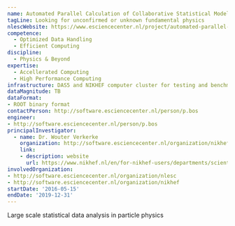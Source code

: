 ```yaml
---
name: Automated Parallel Calculation of Collaborative Statistical Models
tagLine: Looking for unconfirmed or unknown fundamental physics
nlescWebsite: https://www.esciencecenter.nl/project/automated-parallel-calculation-of-collaborative-statistical-models
competence:
  - Optimized Data Handling
  - Efficient Computing
discipline:
  - Physics & Beyond
expertise:
  - Accellerated Computing
  - High Performance Computing
infrastructure: DAS5 and NIKHEF computer cluster for testing and benchmarking
dataMagnitude: TB
dataFormat:
- ROOT binary format
contactPerson: http://software.esciencecenter.nl/person/p.bos
engineer:
- http://software.esciencecenter.nl/person/p.bos
principalInvestigator:
  - name: Dr. Wouter Verkerke
    organization: http://software.esciencecenter.nl/organization/nikhef
    link:
    - description: website
      url: https://www.nikhef.nl/en/for-nikhef-users/departments/scientific-departments/atlas/atlas-staff/?groupview=0&search=Wouter%20Verkerke
involvedOrganization:
- http://software.esciencecenter.nl/organization/nlesc
- http://software.esciencecenter.nl/organization/nikhef
startDate: '2016-05-15'
endDate: '2019-12-31'
---
```


Large scale statistical data analysis in particle physics